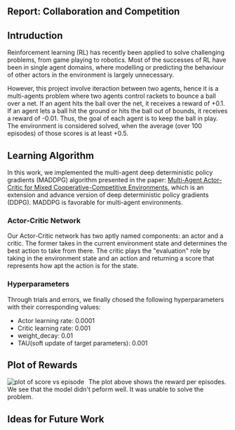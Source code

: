 Report: Collaboration and Competition
--------

## Intruduction
Reinforcement learning (RL) has recently been applied to solve challenging problems, from game playing to robotics. Most of the successes of RL have been in single agent domains, where modelling or predicting the behaviour of other actors in the environment is largely unnecessary.

However, this project involve iteraction between two agents, hence it is a multi-agents problem where two agents control rackets to bounce a ball over a net. If an agent hits the ball over the net, it receives a reward of +0.1. If an agent lets a ball hit the ground or hits the ball out of bounds, it receives a reward of -0.01. Thus, the goal of each agent is to keep the ball in play. The environment is considered solved, when the average (over 100 episodes) of those scores is at least +0.5.


## Learning Algorithm
In this work, we implemented the multi-agent deep deterministic policy gradients (MADDPG) algorithm presented in the paper: [Multi-Agent Actor-Critic for Mixed Cooperative-Competitive Environments](https://arxiv.org/pdf/1706.02275.pdf), which is an extension and advance version of deep deterministic policy gradients (DDPG). MADDPG is favorable for multi-agent environments.

### Actor-Critic Network
Our Actor-Critic network has two aptly named components: an actor and a critic. The former takes in the current environment state and determines the best action to take from there. The critic plays the "evaluation" role by taking in the environment state and an action and returning a score that represents how apt the action is for the state.

### Hyperparameters
Through trials and errors, we finally chosed the following hyperparameters with their corresponding values:
- Actor learning rate: 0.0001
- Critic learning rate: 0.001
- weight_decay: 0.01
- TAU(soft update of target parameters): 0.001


## Plot of Rewards
<img src="https://github.com/CorentinTrebaol/p3_collab_compet/blob/master/reward_eps.png"
     alt="plot of score vs episode"
     style="float: left; margin-right: 10px;" />

The plot above shows the reward per episodes. We see that the model didn't peform well. It was unable to solve the problem. 

## Ideas for Future Work
